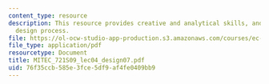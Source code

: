 ```yaml
---
content_type: resource
description: This resource provides creative and analytical skills, and deterministic
  design process.
file: https://ol-ocw-studio-app-production.s3.amazonaws.com/courses/ec-721-wheelchair-design-in-developing-countries-spring-2009/76f35ccb585e3fce5df9af4fe0409bb9_MITEC_721S09_lec04_design07.pdf
file_type: application/pdf
resourcetype: Document
title: MITEC_721S09_lec04_design07.pdf
uid: 76f35ccb-585e-3fce-5df9-af4fe0409bb9
---
```

